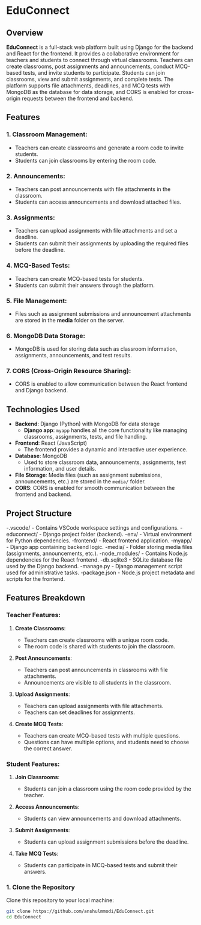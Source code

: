# EduConnect

## Overview

**EduConnect** is a full-stack web platform built using Django for the backend and React for the frontend. It provides a collaborative environment for teachers and students to connect through virtual classrooms. Teachers can create classrooms, post assignments and announcements, conduct MCQ-based tests, and invite students to participate. Students can join classrooms, view and submit assignments, and complete tests. The platform supports file attachments, deadlines, and MCQ tests with MongoDB as the database for data storage, and CORS is enabled for cross-origin requests between the frontend and backend.

## Features

### 1. Classroom Management:
   - Teachers can create classrooms and generate a room code to invite students.
   - Students can join classrooms by entering the room code.

### 2. Announcements:
   - Teachers can post announcements with file attachments in the classroom.
   - Students can access announcements and download attached files.

### 3. Assignments:
   - Teachers can upload assignments with file attachments and set a deadline.
   - Students can submit their assignments by uploading the required files before the deadline.

### 4. MCQ-Based Tests:
   - Teachers can create MCQ-based tests for students.
   - Students can submit their answers through the platform.

### 5. File Management:
   - Files such as assignment submissions and announcement attachments are stored in the **media** folder on the server.

### 6. MongoDB Data Storage:
   - MongoDB is used for storing data such as classroom information, assignments, announcements, and test results.

### 7. CORS (Cross-Origin Resource Sharing):
   - CORS is enabled to allow communication between the React frontend and Django backend.

## Technologies Used

- **Backend**: Django (Python) with MongoDB for data storage
  - **Django app**: `myapp` handles all the core functionality like managing classrooms, assignments, tests, and file handling.
- **Frontend**: React (JavaScript)
  - The frontend provides a dynamic and interactive user experience.
- **Database**: MongoDB
  - Used to store classroom data, announcements, assignments, test information, and user details.
- **File Storage**: Media files (such as assignment submissions, announcements, etc.) are stored in the `media/` folder.
- **CORS**: CORS is enabled for smooth communication between the frontend and backend.

## Project Structure

-.vscode/ - Contains VSCode workspace settings and configurations.
-educonnect/ - Django project folder (backend).
-env/ - Virtual environment for Python dependencies.
-frontend/ - React frontend application.
-myapp/ - Django app containing backend logic.
-media/ - Folder storing media files (assignments, announcements, etc.).
-node_modules/ - Contains Node.js dependencies for the React frontend.
-db.sqlite3 - SQLite database file used by the Django backend.
-manage.py - Django management script used for administrative tasks.
-package.json - Node.js project metadata and scripts for the frontend.



## Features Breakdown

### Teacher Features:

1. **Create Classrooms**:
   - Teachers can create classrooms with a unique room code.
   - The room code is shared with students to join the classroom.

2. **Post Announcements**:
   - Teachers can post announcements in classrooms with file attachments.
   - Announcements are visible to all students in the classroom.

3. **Upload Assignments**:
   - Teachers can upload assignments with file attachments.
   - Teachers can set deadlines for assignments.

4. **Create MCQ Tests**:
   - Teachers can create MCQ-based tests with multiple questions.
   - Questions can have multiple options, and students need to choose the correct answer.

### Student Features:

1. **Join Classrooms**:
   - Students can join a classroom using the room code provided by the teacher.

2. **Access Announcements**:
   - Students can view announcements and download attachments.

3. **Submit Assignments**:
   - Students can upload assignment submissions before the deadline.

4. **Take MCQ Tests**:
   - Students can participate in MCQ-based tests and submit their answers.


### 1. Clone the Repository

Clone this repository to your local machine:

```bash
git clone https://github.com/anshulmmodi/EduConnect.git
cd EduConnect
